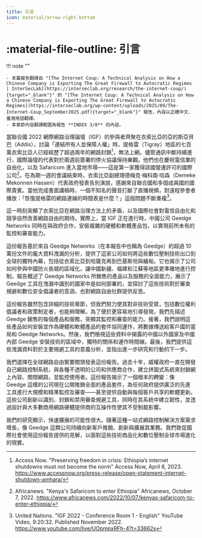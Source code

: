 ```yaml
---
title: 引言
icon: material/arrow-right-bottom
---
```


# :material-file-outline: 引言

!!! note ""

    - 本篇報告翻譯自 "[The Internet Coup: A Technical Analysis on How a Chinese Company is Exporting The Great Firewall to Autocratic Regimes | InterSecLab](https://interseclab.org/research/the-internet-coup/){target="_blank"}" 的 "[The Internet Coup: A Technical Analysis on How a Chinese Company is Exporting The Great Firewall to Autocratic Regimes](https://interseclab.org/wp-content/uploads/2025/09/The-Internet-Coup_September2025.pdf){target="_blank"}" 報告，內容以正體中文、臺灣用語翻譯。
    - 本章節內容翻譯範圍為報告 **INDEX 3/8** 的內容。

當聯合國 2022 網際網路治理論壇（IGF）的參與者齊聚在衣索比亞的亞的斯亞貝巴（Addis），討論「連結所有人並保障人權」時，提格雷（Tigray）地區的七百萬衣索比亞人已經經歷了超過兩年的網路封鎖[^1]，無法上網。儘管通訊中斷持續進行，國際論壇的代表對於兩週前簽署的停火協議保持樂觀。他們也在慶祝電信業的自由化，以及 Safaricom 進入當地市場——這是第一家獲得該國營運許可的國際公司[^2]。在為期一週的會議結束時，衣索比亞副總理德梅克·梅科南·哈森（Demeke Mekonnen Hassen）代表政府發表告別演說，感謝來自聯合國和多個成員國的國際貴賓。當他完成書面講稿時，一個不知名的聲音打斷了直播視頻，對遠程參會者播放：「恢復提格雷的網路連線的時間表是什麼？」這個問題不斷重複[^3]。

這一時刻突顯了衣索比亞在網路治理方法上的矛盾，以及國際社會對電信自由化和競爭自然改善網路自由的期待。實際上，當 IGF 正在進行時，中國公司 Geedge Networks 同時在與政府合作，安裝複雜的硬體和軟體產品包，以實現前所未有的監控和審查能力。

這份報告基於來自 Geedge Networks（在本報告中也稱為 Geedge）的超過 10 萬份文件的龐大資料洩漏的分析，提供了這家公司如何將這些數位壓制技術出口到全球的獨特內幕，包括從衣索比亞到哈薩克再到巴基斯坦與緬甸。它也揭示了公司如何參與中國防火長城的區域化，讓中國新疆、福建和江蘇等地區更準確地進行控制。報告概述了 Geedge Networks 所銷售的產品以及服務的全面能力，展示了 Geedge 工具在洩漏中識別的國家中是如何部署的，並探討了這些技術對於審查規避和數位安全倡議者的意涵，也對網路自由社群提供反思。

這份報告雖然包含詳細的技術章節，但我們努力使其對非技術受眾，包括數位權利倡議者和政策制定者，也能夠理解。為了便於更容易地引導發現，我們先描述 Geedge 銷售的每個產品和服務，突顯其監控和審查的能力。接著，我們說明這些產品如何安裝並作為硬體和軟體產品的套件協同運作，將數據傳送給客戶國的當局和 Geedge Networks。然後，我們檢視這些資料中揭露的中國以外國家及中國內部 Geedge 安裝技術的區域中，獨特的關係和運作時間線。最後，我們提供這些洩漏資料對於主要規避工具的意義分析，並指出進一步研究和行動的下一步。

我們選擇在全球網路自由緊要關頭發表這份報告。過去十年，威權政府一直在開發自己網路控制系統，與各種不透明的公司和供應商合作，建立拼圖式系統來封鎖網上內容、關閉網路，並監控使用者。這份報告揭示了一個根本的轉變：像 Geedge 這樣的公司現在公開推銷全面的產品套件，為任何政府提供廣泛的先進工具進行大規模和精準監控及審查——甚至提供自動與每個客戶共享的軟體更新。這些公司創新以識別、封鎖和禁用審查規避工具，同時在其系統中建立韌性，並透過設計與大多數商用網路硬體提供商的互操作性使其不受制裁影響。

我們的研究顯示，快速擴展的可能性很大。隨著這種一站式網路控制解決方案需求增長，像 Geedge 這類公司持續向新客戶推銷、創新與擴展其業務。我們敦促國際社會使用這份報告提供的見解，以面對這些技術商品化和數位壓制全球市場進化的現實。

[^1]: Access Now. "Preserving freedom in crisis: Ethiopia’s internet shutdowns must not become the norm" Access Now, April 6, 2023. https://www.accessnow.org/press-release/open-statement-internet-shutdown-amhara/
[^2]: Africanews. "Kenya's Safaricom to enter Ethiopia" Africanews, October 7, 2022. https://www.africanews.com/2022/10/07/kenyas-safaricom-to-enter-ethiopia/
[^3]: United Nations. "IGF 2022 - Conference Room 1 - English" YouTube Video, 9:20:32. Published November 2022. https://www.youtube.com/live/UOpmpxRFh-4?t=33662s
